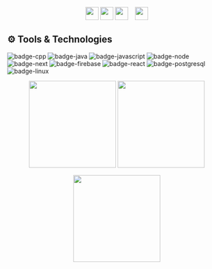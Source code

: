 <!-- [![Header](https://i.imgur.com/tJsN2bP.png)](https://github.com/owishiboo) -->

<p align="center">
  <a href="mailto:nalamowishi999@gmail.com"><img height="30" src="https://i.imgur.com/FOxl535.png"></a>
  <a href="https://www.linkedin.com/in/nowshin-alam-owishi/"><img height="30" src="https://i.imgur.com/HvkYBE2.png"></a>
  <a href="https://www.facebook.com/nowshin.alam.owishi"><img height="30" src="https://i.imgur.com/wyJq4zr.png"></a>&nbsp;&nbsp;&nbsp;
  <a href="https://github.com/owishiboo"><img height="30" src="https://i.imgur.com/XJ3InNT.jpg"></a>
</p>

## ⚙️ Tools & Technologies

![badge-cpp](https://img.shields.io/badge/language-c%2B%2B-2E4053?style=for-the-badge&logo=c%2B%2B&logoColor=white&labelColor=AED6F1)
![badge-java](https://img.shields.io/badge/code-java-2E4053?style=for-the-badge&logo=java&logoColor=white&labelColor=AED6F1)
![badge-javascript](https://img.shields.io/badge/code-javascript-2E4053?style=for-the-badge&logo=javascript&logoColor=white&labelColor=21223e)
![badge-node](https://img.shields.io/badge/framework-node_js-2E4053?style=for-the-badge&logo=npm&logoColor=white&labelColor=AED6F1)
![badge-next](https://img.shields.io/badge/framework-next-2E4053?style=for-the-badge&logo=npm&logoColor=white&labelColor=AED6F1)
![badge-firebase](https://img.shields.io/badge/database-firebase-2E4053?style=for-the-badge&logo=firebase&logoColor=white&labelColor=AED6F1)
![badge-react](https://img.shields.io/badge/library-react-2E4053?style=for-the-badge&logo=react&logoColor=white&labelColor=AED6F1)
![badge-postgresql](https://img.shields.io/badge/database-postgresql-2E4053?style=for-the-badge&logo=postgresql&logoColor=white&labelColor=AED6F1)
![badge-linux](https://img.shields.io/badge/os-linux-2E4053?style=for-the-badge&logo=linux&logoColor=white&labelColor=AED6F1)

<p align="center" >
  <img  height="200" src="https://github-readme-stats.vercel.app/api/top-langs/?username=owishiboo&hide=html,makefile&bg_color=AED6F1&title_color=2E4053&text_color=fff&count_private=true&langs_count=5" />

  <img height="200" src="https://github-readme-stats.vercel.app/api?username=owishiboo&bg_color=AED6F1&title_color=2E4053&text_color=fff&show_icons=true&icon_color=fff&count_private=true" />
</p>
<p align="center" >
  <img height="200" src="https://github-profile-trophy.vercel.app/?username=owishiboo&theme=gruvbox&row=2&margin-w=5&margin-h=5&count_private=true"/>
</p>
